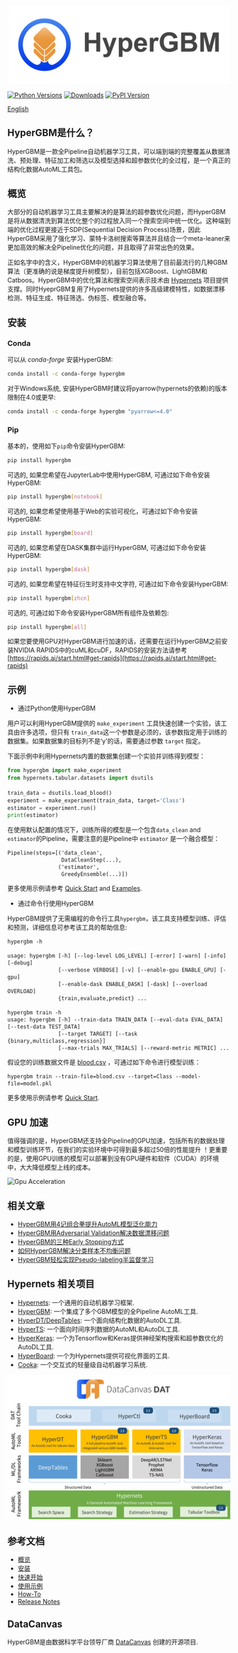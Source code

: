 <p align="center">
<img src="docs/static/images/HyperGBM.png" width="500" >


[![Python Versions](https://img.shields.io/pypi/pyversions/hypergbm.svg)](https://pypi.org/project/hypergbm)
[![Downloads](https://pepy.tech/badge/hypergbm)](https://pepy.tech/project/hypergbm)
[![PyPI Version](https://img.shields.io/pypi/v/hypergbm.svg)](https://pypi.org/project/hypergbm)

[English](README.md)

## HyperGBM是什么？
HyperGBM是一款全Pipeline自动机器学习工具，可以端到端的完整覆盖从数据清洗、预处理、特征加工和筛选以及模型选择和超参数优化的全过程，是一个真正的结构化数据AutoML工具包。

## 概览 
大部分的自动机器学习工具主要解决的是算法的超参数优化问题，而HyperGBM是将从数据清洗到算法优化整个的过程放入同一个搜索空间中统一优化。这种端到端的优化过程更接近于SDP(Sequential Decision Process)场景，因此HyperGBM采用了强化学习、蒙特卡洛树搜索等算法并且结合一个meta-leaner来更加高效的解决全Pipeline优化的问题，并且取得了非常出色的效果。

正如名字中的含义，HyperGBM中的机器学习算法使用了目前最流行的几种GBM算法（更准确的说是梯度提升树模型），目前包括XGBoost、LightGBM和Catboos。HyperGBM中的优化算法和搜索空间表示技术由 [Hypernets](https://github.com/DataCanvasIO/Hypernets) 项目提供支撑。同时HyeprGBM复用了Hypernets提供的许多高级建模特性，如数据漂移检测、特征生成、特征筛选、伪标签、模型融合等。

## 安装

### Conda

可以从 *conda-forge* 安装HyperGBM:

```bash
conda install -c conda-forge hypergbm
```

对于Windows系统, 安装HyperGBM时建议将pyarrow(hypernets的依赖)的版本限制在4.0或更早:

```bash
conda install -c conda-forge hypergbm "pyarrow<=4.0"
```

### Pip

基本的，使用如下`pip`命令安装HyperGBM:
```bash
pip install hypergbm
```

可选的, 如果您希望在JupyterLab中使用HyperGBM, 可通过如下命令安装HyperGBM:
```bash
pip install hypergbm[notebook]
```
可选的, 如果您希望使用基于Web的实验可视化，可通过如下命令安装HyperGBM:
```bash
pip install hypergbm[board]
```

可选的,  如果您希望在DASK集群中运行HyperGBM, 可通过如下命令安装HyperGBM:
```bash
pip install hypergbm[dask]
```

可选的,  如果您希望在特征衍生时支持中文字符, 可通过如下命令安装HyperGBM:
```bash
pip install hypergbm[zhcn]
```

可选的, 可通过如下命令安装HyperGBM所有组件及依赖包:
```bash
pip install hypergbm[all]
```

如果您要使用GPU对HyperGBM进行加速的话，还需要在运行HyperGBM之前安装NVIDIA RAPIDS中的cuML和cuDF，RAPIDS的安装方法请参考 [https://rapids.ai/start.html#get-rapids](https://rapids.ai/start.html#get-rapids)

## 示例

* 通过Python使用HyperGBM

用户可以利用HyperGBM提供的 `make_experiment` 工具快速创建一个实验，该工具由许多选项，但只有 `train_data`这一个参数是必须的，该参数指定用于训练的数据集。如果数据集的目标列不是‘y'的话，需要通过参数 `target` 指定。

下面示例中利用Hypernets内置的数据集创建一个实验并训练得到模型：

```python
from hypergbm import make_experiment
from hypernets.tabular.datasets import dsutils

train_data = dsutils.load_blood()
experiment = make_experiment(train_data, target='Class')
estimator = experiment.run()
print(estimator)
```

在使用默认配置的情况下，训练所得的模型是一个包含`data_clean` and `estimator`的Pipeline，需要注意的是Pipeline中 `estimator` 是一个融合模型：

```
Pipeline(steps=[('data_clean',
                 DataCleanStep(...),
                ('estimator',
                 GreedyEnsemble(...)])
```

更多使用示例请参考 [Quick Start](https://hypergbm.readthedocs.io/zn_CN/latest/quick_start_python.html#create-experiment-with-make-experiment) and [Examples](https://hypergbm.readthedocs.io/zh_CN/latest/example.html).


* 通过命令行使用HyperGBM

HyperGBM提供了无需编程的命令行工具`hypergbm`，该工具支持模型训练、评估和预测，详细信息可参考该工具的帮助信息:

```
hypergbm -h

usage: hypergbm [-h] [--log-level LOG_LEVEL] [-error] [-warn] [-info] [-debug]
                [--verbose VERBOSE] [-v] [--enable-gpu ENABLE_GPU] [-gpu] 
                [--enable-dask ENABLE_DASK] [-dask] [--overload OVERLOAD]
                {train,evaluate,predict} ...

hypergbm train -h
usage: hypergbm [-h] --train-data TRAIN_DATA [--eval-data EVAL_DATA] [--test-data TEST_DATA]
			    [--target TARGET] [--task {binary,multiclass,regression}]
			    [--max-trials MAX_TRIALS] [--reward-metric METRIC] ...                
```

假设您的训练数据文件是 [blood.csv](https://github.com/DataCanvasIO/Hypernets/blob/master/hypernets/tabular/datasets/blood.csv) ，可通过如下命令进行模型训练：

```shell script
hypergbm train --train-file=blood.csv --target=Class --model-file=model.pkl
```

更多使用示例请参考 [Quick Start](https://hypergbm.readthedocs.io/zh_CN/latest/quick_start_cmdline.html).

## GPU 加速

值得强调的是，HyperGBM还支持全Pipeline的GPU加速，包括所有的数据处理和模型训练环节，在我们的实验环境中可得到最多超过50倍的性能提升 ！更重要的是，使用GPU训练的模型可以部署到没有GPU硬件和软件（CUDA）的环境中，大大降低模型上线的成本。

![Gpu Acceleration](docs/static/images/gpu_speedup.png)

## 相关文章

* [HyperGBM用4记组合拳提升AutoML模型泛化能力](https://zhuanlan.zhihu.com/p/349824150)
* [HyperGBM用Adversarial Validation解决数据漂移问题](https://zhuanlan.zhihu.com/p/349432455)
* [HyperGBM的三种Early Stopping方式](https://zhuanlan.zhihu.com/p/350051541)
* [如何HyperGBM解决分类样本不均衡问题](https://zhuanlan.zhihu.com/p/350052055)
* [HyperGBM轻松实现Pseudo-labeling半监督学习](https://zhuanlan.zhihu.com/p/355419632)

## Hypernets 相关项目
 
* [Hypernets](https://github.com/DataCanvasIO/Hypernets): 一个通用的自动机器学习框架.
* [HyperGBM](https://github.com/DataCanvasIO/HyperGBM): 一个集成了多个GBM模型的全Pipeline AutoML工具.
* [HyperDT/DeepTables](https://github.com/DataCanvasIO/DeepTables): 一个面向结构化数据的AutoDL工具.
* [HyperTS](https://github.com/DataCanvasIO/HyperTS): 一个面向时间序列数据的AutoML和AutoDL工具.
* [HyperKeras](https://github.com/DataCanvasIO/HyperKeras): 一个为Tensorflow和Keras提供神经架构搜索和超参数优化的AutoDL工具.
* [HyperBoard](https://github.com/DataCanvasIO/HyperBoard): 一个为Hypernets提供可视化界面的工具.
* [Cooka](https://github.com/DataCanvasIO/Cooka): 一个交互式的轻量级自动机器学习系统.

![DataCanvas AutoML Toolkit](docs/static/images/DAT_logo.png)


## 参考文档

* [概览](https://hypergbm.readthedocs.io/zh_CN/latest/overview.html)
* [安装](https://hypergbm.readthedocs.io/zh_CN/latest/installation.html)
* [快速开始](https://hypergbm.readthedocs.io/zh_CN/latest/quick_start.html)
* [使用示例](https://hypergbm.readthedocs.io/zh_CN/latest/example.html)
* [How-To](https://hypergbm.readthedocs.io/zh_CN/latest/how_to.html)
* [Release Notes](https://hypergbm.readthedocs.io/zh_CN/latest/release_note.html)

## DataCanvas
HyperGBM是由数据科学平台领导厂商 [DataCanvas](https://www.datacanvas.com/) 创建的开源项目.
